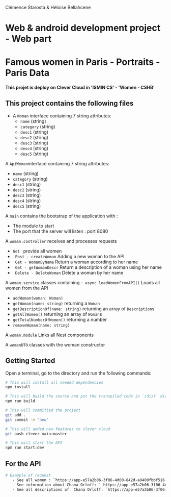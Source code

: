 Clémence Starosta & Héloise Bellahcene

# **Web & android development project - Web part**
# Famous women in Paris - Portraits - Paris Data

#### This projet is deploy on Clever Cloud in 'ISMIN CS' - 'Women - CSHB'
## This project contains the following files

- A `Woman` interface containing 7 string attributes:
  - `name` (string)
  - `category` (string)
  - `desc1` (string)
  - `desc2` (string)
  - `desc3` (string)
  - `desc4` (string)
  - `desc5` (string)

A `ApiWoman`interface containing 7 string attributes:
  - `name` (string)
  - `category` (string)
  - `desc1` (string)
  - `desc2` (string)
  - `desc3` (string)
  - `desc4` (string)
  - `desc5` (string)

A `main` contains the bootstrap of the application with :
  - The module to start 
  - The port that the server will listen : port 8080

A `woman.controller` receives and processes requests
  - `Get `  provide all women
  - ` Post - createWoman` Adding a new woman to the API
  - ` Get - WomanByName` Return a woman according to her name
  - ` Get - getWomanDescr` Return a description of a woman using her name
  - ` Delete - DeleteWoman` Delete a woman by her name

A `woman.service` classes containing
  -` async loadWomenFromAPI()` Loads all women from the API
  - `addWoman(woman: Woman)`
  - `getWoman(name: string)` returning a `Woman`
  - `getDescriptionOf(name: string)` returning an array of `Description`s
  - `getAllWomen()` returning an array of `Woman`s
  - `getTotalNumberOfWomen()` returning a number
  - `removeWoman(name: string)`

A `woman.module` Links all Nest components

A `womanDTO` classes with the woman constructor

##  Getting Started

Open a terminal, go to the directory and run the following commands:

```sh
# This will install all needed dependencies
npm install

# This will build the source and put the transpiled code in `/dist` directory
npm run build

# This will committed the project
git add .
git commit -m "new"

# This will added new features to clever cloud
git push clever main:master

# This will start the API 
npm run start:dev
```

## For the API

```sh
# Example of request
   - See all women : `https://app-e57a2b06-3f06-4d00-842d-a8400fbbf516.cleverapps.io/women`
   - See information about Chana Orloff: ` https://app-e57a2b06-3f06-4d00-842d-a8400fbbf516.cleverapps.io/women/Chana%20Orloff`
   - See all descriptions of  Chana Orloff: `https://app-e57a2b06-3f06-4d00-842d-a8400fbbf516.cleverapps.io/women/Chana%20Orloff/desc` 

 ```
